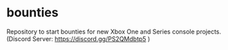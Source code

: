# bounties
Repository to start bounties for new Xbox One and Series console projects. (Discord Server: https://discord.gg/PS2QMdbtp5 )
